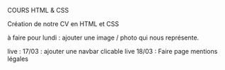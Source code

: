 COURS HTML & CSS 

Création de notre CV en HTML et CSS 

à faire pour lundi : 
ajouter une image / photo qui nous représente. 

live : 17/03 : ajouter une navbar clicable 
live 18/03 : Faire page mentions légales